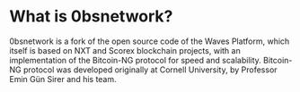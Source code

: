 # What is 0bsnetwork?

0bsnetwork is a fork of the open source code of the Waves Platform, which itself is based on NXT and Scorex blockchain projects, with an implementation of the Bitcoin-NG protocol for speed and scalability. Bitcoin-NG protocol was developed originally at Cornell University, by Professor Emin Gün Sirer and his team.

